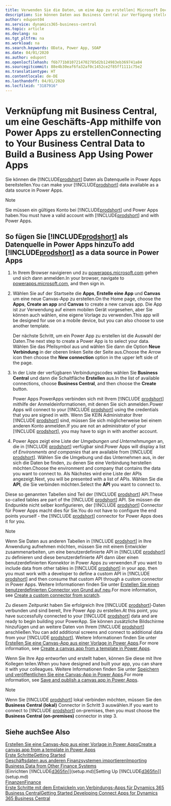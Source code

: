 ```yaml
---
title: Verwenden Sie die Daten, um eine App zu erstellen| Microsoft Docs
description: Sie können Daten aus Business Central zur Verfügung stellen und eine OData URL Ihrer Webdienste festlegen, um eine Geschäfts-App mithilfe von Power Apps zu erstellen.
author: edupont04
ms.service: dynamics365-business-central
ms.topic: article
ms.devlang: na
ms.tgt_pltfrm: na
ms.workload: na
ms.search.keywords: OData, Power App, SOAP
ms.date: 04/01/2020
ms.author: edupont
ms.openlocfilehash: f6b771b0107214702785d2b124983eb369741a84
ms.sourcegitcommit: 88e4b30eaf6fa32af0c1452ce2f85ff1111c75e2
ms.translationtype: HT
ms.contentlocale: de-DE
ms.lasthandoff: 04/01/2020
ms.locfileid: "3187916"
---
```

# <a name="connecting-to-your-business-central-data-to-build-a-business-app-using-power-apps"></a><span data-ttu-id="53ecf-103">Verknüpfung mit Business Central, um eine Geschäfts-App mithilfe von Power Apps zu erstellen</span><span class="sxs-lookup"><span data-stu-id="53ecf-103">Connecting to Your Business Central Data to Build a Business App Using Power Apps</span></span>

<span data-ttu-id="53ecf-104">Sie können die [!INCLUDE[prodshort](includes/prodshort.md)] Daten als Datenquelle in Power Apps bereitstellen.</span><span class="sxs-lookup"><span data-stu-id="53ecf-104">You can make your [!INCLUDE[prodshort](includes/prodshort.md)] data available as a data source in Power Apps.</span></span>  

> [!NOTE]  
> <span data-ttu-id="53ecf-105">Sie müssen ein gültiges Konto bei [!INCLUDE[prodshort](includes/prodshort.md)] und Power Apps haben.</span><span class="sxs-lookup"><span data-stu-id="53ecf-105">You must have a valid account with [!INCLUDE[prodshort](includes/prodshort.md)] and with Power Apps.</span></span>  

## <a name="to-add-prodshort-as-a-data-source-in-power-apps"></a><span data-ttu-id="53ecf-106">So fügen Sie [!INCLUDE[prodshort](includes/prodshort.md)] als Datenquelle in Power Apps hinzu</span><span class="sxs-lookup"><span data-stu-id="53ecf-106">To add [!INCLUDE[prodshort](includes/prodshort.md)] as a data source in Power Apps</span></span>

1. <span data-ttu-id="53ecf-107">In Ihrem Browser navigieren und zu [powerapps.microsoft.com](https://powerapps.microsoft.com/) gehen und sich dann anmelden.</span><span class="sxs-lookup"><span data-stu-id="53ecf-107">In your browser, navigate to [powerapps.microsoft.com](https://powerapps.microsoft.com/), and then sign in.</span></span>
2. <span data-ttu-id="53ecf-108">Wählen Sie auf der Startseite die **Apps**, **Erstelle eine App** und **Canvas** um eine neue Canvas-App zu erstellen.</span><span class="sxs-lookup"><span data-stu-id="53ecf-108">On the Home page, choose the **Apps**, **Create an app** and **Canvas** to create a new canvas app.</span></span> <span data-ttu-id="53ecf-109">Die App ist zur Verwendung auf einem mobilen Gerät vorgesehen, aber Sie können auch wählen, eine eigene Vorlage zu verwenden.</span><span class="sxs-lookup"><span data-stu-id="53ecf-109">This app will be designed for use on a mobile device, but you can also choose to use another template.</span></span>

    <span data-ttu-id="53ecf-110">Der nächste Schritt, um ein Power App zu erstellen ist die Auswahl der Daten.</span><span class="sxs-lookup"><span data-stu-id="53ecf-110">The next step to create a Power App is to select your data.</span></span> <span data-ttu-id="53ecf-111">Wählen Sie das Pfeilsymbol aus und wählen Sie dann die Option **Neue Verbindung** in der oberen linken Seite der Seite aus.</span><span class="sxs-lookup"><span data-stu-id="53ecf-111">Choose the Arrow icon then choose the **New connection** option in the upper left side of the page.</span></span>
3. <span data-ttu-id="53ecf-112">In der Liste der verfügbaren Verbindungscodes wählen Sie **Business Central** und dann die Schaltfläche **Erstellen** aus.</span><span class="sxs-lookup"><span data-stu-id="53ecf-112">In the list of available connections, choose **Business Central**, and then choose the **Create** button.</span></span>

    <span data-ttu-id="53ecf-113">Power Apps PowerApps verbinden sich mit Ihrem [!INCLUDE [prodshort](includes/prodshort.md)] mithilfe der Anmeldeinformationen, mit denen Sie sich anmelden.</span><span class="sxs-lookup"><span data-stu-id="53ecf-113">Power Apps will connect to your [!INCLUDE [prodshort](includes/prodshort.md)] using the credentials that you are signed in with.</span></span> <span data-ttu-id="53ecf-114">Wenn Sie KEIN Administrator Ihrer [!INCLUDE [prodshort](includes/prodshort.md)] sind, müssen Sie sich möglicherweise bei einem anderen Konto anmelden.</span><span class="sxs-lookup"><span data-stu-id="53ecf-114">If you are not an administrator of your [!INCLUDE [prodshort](includes/prodshort.md)], you may have to sign in with another account.</span></span>  

4. <span data-ttu-id="53ecf-115">Power Apps zeigt eine Liste der *Umgebungen und Unternehmungen* an, die in [!INCLUDE [prodshort](includes/prodshort.md)] verfügbar sind.</span><span class="sxs-lookup"><span data-stu-id="53ecf-115">Power Apps will display a list of *Environments and companies* that are available from [!INCLUDE [prodshort](includes/prodshort.md)].</span></span> <span data-ttu-id="53ecf-116">Wählen Sie die Umgebung und das Unternehmen aus, in der sich die Daten be finden, zu denen Sie eine Verbindung herstellen möchten.</span><span class="sxs-lookup"><span data-stu-id="53ecf-116">Choose the environment and company that contains the data you want to connect to.</span></span> <span data-ttu-id="53ecf-117">Als Nächstes wird eine Liste der APIs angezeigt.</span><span class="sxs-lookup"><span data-stu-id="53ecf-117">Next, you will be presented with a list of APIs.</span></span> <span data-ttu-id="53ecf-118">Wählen Sie die **API**, die Sie verbinden möchten.</span><span class="sxs-lookup"><span data-stu-id="53ecf-118">Select the **API** you want to connect to.</span></span>

<span data-ttu-id="53ecf-119">Diese so genannten Tabellen sind Teil der [!INCLUDE [prodshort](includes/prodshort.md)] API.</span><span class="sxs-lookup"><span data-stu-id="53ecf-119">These so-called tables are part of the [!INCLUDE [prodshort](includes/prodshort.md)] API.</span></span> <span data-ttu-id="53ecf-120">Sie müssen die Endpunkte nicht selber konfigurieren, der [!INCLUDE [prodshort](includes/prodshort.md)] Connector für Power Apps macht dies für Sie.</span><span class="sxs-lookup"><span data-stu-id="53ecf-120">You do not have to configure the end points yourself - the [!INCLUDE [prodshort](includes/prodshort.md)] connector for Power Apps does it for you.</span></span>  

> [!NOTE]
> <span data-ttu-id="53ecf-121">Wenn Sie Daten aus anderen Tabellen in [!INCLUDE [prodshort](includes/prodshort.md)] in Ihre Anwendung aufnehmen möchten, müssen Sie mit einem Entwickler zusammenarbeiten, um eine benutzerdefinierte API in [!INCLUDE [prodshort](includes/prodshort.md)] zu definieren und diese benutzerdefinierte API dann über einen benutzerdefinierten Konnektor in Power Apps zu verwenden.</span><span class="sxs-lookup"><span data-stu-id="53ecf-121">If you want to include data from other tables in [!INCLUDE [prodshort](includes/prodshort.md)] in your app, then you must work with a developer to define a custom API in [!INCLUDE [prodshort](includes/prodshort.md)] and then consume that custom API through a custom connector in Power Apps.</span></span> <span data-ttu-id="53ecf-122">Weitere Informationen finden Sie unter [Erstellen Sie einen benutzerdefinierten Connector von Grund auf neu](/connectors/custom-connectors/define-blank).</span><span class="sxs-lookup"><span data-stu-id="53ecf-122">For more information, see [Create a custom connector from scratch](/connectors/custom-connectors/define-blank).</span></span>  

<span data-ttu-id="53ecf-123">Zu diesem Zeitpunkt haben Sie erfolgreich Ihre [!INCLUDE [prodshort](includes/prodshort.md)]-Daten verbunden und sind bereit, Ihre Power App zu erstellen.</span><span class="sxs-lookup"><span data-stu-id="53ecf-123">At this point, you have successfully connected to your [!INCLUDE [prodshort](includes/prodshort.md)] data and are ready to begin building your PowerApp.</span></span> <span data-ttu-id="53ecf-124">Sie können zusätzliche Bildschirme hinzufügen und an weitere Daten von Ihrem [!INCLUDE [prodshort](includes/prodshort.md)] anschließen.</span><span class="sxs-lookup"><span data-stu-id="53ecf-124">You can add additional screens and connect to additional data from your [!INCLUDE [prodshort](includes/prodshort.md)].</span></span> <span data-ttu-id="53ecf-125">Weitere Informationen finden Sie unter [Erstellen Sie eine Canvas-App aus einer Vorlage in Power Apps](/powerapps/maker/canvas-apps/get-started-test-drive).</span><span class="sxs-lookup"><span data-stu-id="53ecf-125">For more information, see [Create a canvas app from a template in Power Apps](/powerapps/maker/canvas-apps/get-started-test-drive).</span></span>  

<span data-ttu-id="53ecf-126">Wenn Sie Ihre App entworfen und erstellt haben, können Sie diese mit Ihre Kollegen teilen.</span><span class="sxs-lookup"><span data-stu-id="53ecf-126">When you have designed and built your app, you can share it with your colleagues.</span></span> <span data-ttu-id="53ecf-127">Weitere Informationen finden Sie unter [Speichern und veröffentlichen Sie eine Canvas-App in Power Apps](/powerapps/maker/canvas-apps/save-publish-app).</span><span class="sxs-lookup"><span data-stu-id="53ecf-127">For more information, see [Save and publish a canvas app in Power Apps](/powerapps/maker/canvas-apps/save-publish-app).</span></span>  

> [!NOTE]
> <span data-ttu-id="53ecf-128">Wenn Sie [!INCLUDE [prodshort](includes/prodshort.md)] lokal verbinden möchten, müssen Sie den **Business Central (lokal)** Connector in Schritt 3 auswählen.</span><span class="sxs-lookup"><span data-stu-id="53ecf-128">If you want to connect to [!INCLUDE [prodshort](includes/prodshort.md)] on-premises, then you must choose the **Business Central (on-premises)** connector in step 3.</span></span>  

## <a name="see-also"></a><span data-ttu-id="53ecf-129">Siehe auch</span><span class="sxs-lookup"><span data-stu-id="53ecf-129">See Also</span></span>

[<span data-ttu-id="53ecf-130">Erstellen Sie eine Canvas-App aus einer Vorlage in Power Apps</span><span class="sxs-lookup"><span data-stu-id="53ecf-130">Create a canvas app from a template in Power Apps</span></span>](/powerapps/maker/canvas-apps/get-started-test-drive)  
[<span data-ttu-id="53ecf-131">Erste Schritte</span><span class="sxs-lookup"><span data-stu-id="53ecf-131">Getting Started</span></span>](product-get-started.md)  
[<span data-ttu-id="53ecf-132">Geschäftsdaten aus anderen Finanzsystemen importieren</span><span class="sxs-lookup"><span data-stu-id="53ecf-132">Importing Business Data from Other Finance Systems</span></span>](across-import-data-configuration-packages.md)  
<span data-ttu-id="53ecf-133">[Einrichten [!INCLUDE[d365fin](includes/d365fin_md.md)]](setup.md)</span><span class="sxs-lookup"><span data-stu-id="53ecf-133">[Setting Up [!INCLUDE[d365fin](includes/d365fin_md.md)]](setup.md)</span></span>  
[<span data-ttu-id="53ecf-134">Finanzen</span><span class="sxs-lookup"><span data-stu-id="53ecf-134">Finance</span></span>](finance.md)  
[<span data-ttu-id="53ecf-135">Erste Schritte mit dem Entwickeln von Verbindungs-Apps für Dynamics 365 Business Central</span><span class="sxs-lookup"><span data-stu-id="53ecf-135">Getting Started Developing Connect Apps for Dynamics 365 Business Central</span></span>](/dynamics365/business-central/dev-itpro/developer/devenv-develop-connect-apps)  
